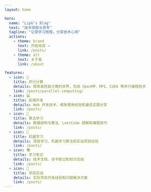```yaml
---
layout: home

hero:
  name: "LipG's Blog"
  text: "技术探索与思考"
  tagline: "记录学习旅程，分享技术心得"
  actions:
    - theme: brand
      text: 开始阅读 →
      link: /posts/
    - theme: alt
      text: 关于我
      link: /about

features:
  - icon: 🚀
    title: 并行计算
    details: 探索高性能计算的世界，包括 OpenMP、MPI、CUDA 等并行编程技术
    link: /posts/parallel-computing/
  - icon: 💻
    title: 前端开发
    details: Web 开发技术、框架使用经验和最佳实践分享
    link: /posts/
  - icon: 🧮
    title: 算法学习
    details: 数据结构与算法、LeetCode 题解和编程技巧
    link: /posts/
  - icon: 🤖
    title: 机器学习
    details: 深度学习、机器学习算法和实战项目经验
    link: /posts/
  - icon: 📚
    title: 学习笔记
    details: 技术文档、读书笔记和知识总结
    link: /posts/
  - icon: 🎯
    title: 项目实战
    details: 实际项目开发经验和问题解决方案
    link: /posts/
---
```


<style scoped>
.VPHome {
  padding-top: 0;
}
</style>
